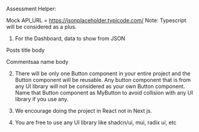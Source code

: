 Assessment Helper:

Mock API_URL = https://jsonplaceholder.typicode.com/
Note: Typescript will be considered as a plus. 

1. For the Dashboard, data to show from JSON

Posts
title 
body 

Commentsaa
name
body


2. There will be only one Button component in your entire project and the Button component will be reusable. Any button component that is from any UI library will not be considered as your own Button component. Name that Button component as MyButton to avoid collision with any UI library if you use any. 

3. We encourage doing the project in React not in Next js.

4. You are free to use any UI library like shadcn/ui, mui, radix ui, etc
 							
